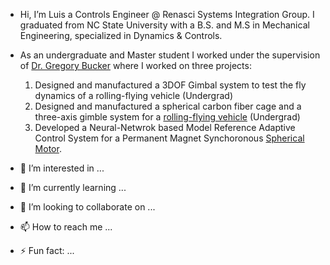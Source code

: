 -   Hi, I’m Luis a Controls Engineer @ Renasci Systems Integration Group.
     I graduated from NC State University with a B.S. and M.S in Mechanical Engineering, specialized in Dynamics &      Controls.

  - As an undergraduate and Master student I worked under the supervision of [Dr. Gregory Bucker](https://mae.ncsu.edu/people/gbuckner/) 
  where I worked on three projects:
     1. Designed and manufactured a 3DOF Gimbal system to test the fly dynamics of a rolling-flying vehicle (Undergrad)
     2. Designed and manufactured a spherical carbon fiber cage and a three-axis gimble system for a [rolling-flying vehicle](https://asmedigitalcollection.asme.org/mechanismsrobotics/article/13/5/050901/1106903/The-Spherical-Rolling-Flying-Vehicle-Dynamic) (Undergrad)
     3. Developed a Neural-Netwrok based Model Reference Adaptive Control System for a Permanent Magnet Synchoronous [Spherical Motor](https://www.mdpi.com/2075-1702/10/8/612). 



  

- 👀 I’m interested in ...
- 🌱 I’m currently learning ...
- 💞️ I’m looking to collaborate on ...
- 📫 How to reach me ...
- ⚡ Fun fact: ...

<!---
jljimene7/jljimene7 is a ✨ special ✨ repository because its `README.md` (this file) appears on your GitHub profile.
You can click the Preview link to take a look at your changes.
--->
